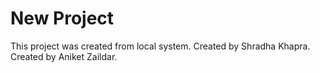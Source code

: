 # New Project 

This project was created from local system.
Created by Shradha Khapra.
Created by Aniket Zaildar.